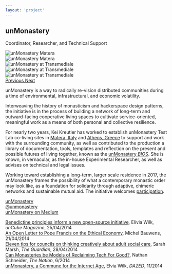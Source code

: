 ```yaml
---
layout: 'project'
---
```


<h2>unMonastery</h2>
<p class="title">Coordinator, Researcher, and Technical Support</p>

<div id="unmonastery" class="carousel slide" data-ride="carousel" data-interval="false">
  <!-- Indicators
  <ol class="carousel-indicators">
    <li data-target="#unmonastery" data-slide-to="0" class="active"></li>
    <li data-target="#unmonastery" data-slide-to="1"></li>
    <li data-target="#unmonastery" data-slide-to="2"></li>
  </ol>-->

  <!-- Wrapper for slides -->
  <div class="carousel-inner" role="listbox">
    <div class="item active">
      <img class="img-responsive" src="/images/unmonastery_matera_02.jpg" alt="unMonastery Matera">
    </div>
    <div class="item">
      <img src="/images/unmonastery_logo.png" alt="unMonastery Matera">
    </div>
    <div class="item">
      <img src="/images/unmonastery_transmediale_02.jpg" alt="unMonastery at Transmediale">
    </div>
      <div class="item">
        <img src="/images/unmonastery_matera.jpg" alt="unMonastery at Transmediale">
    </div>
    <div class="item">
      <img src="/images/unmonastery_transmediale_03.jpg" alt="unMonastery at Transmediale">
    </div>
 
  </div>
  <!-- Controls -->
  <div class="controls">
    <a href="#unmonastery" role="button" data-slide="prev" onclick="$('#unmonastery').carousel('prev')">
      <i class="fa fa-chevron-left" aria-hidden="true"></i>
      <span class="sr-only">Previous</span>
    </a>
    <a href="#unmonastery" role="button" data-slide="next" onclick="$('#unmonastery').carousel('next')">
      <span class="fa fa-chevron-right" aria-hidden="true"></span>
      <span class="sr-only">Next</span>
    </a>
  </div>
</div>

<p>
  unMonastery is a way to radically re-vision distributed communities during a time of environmental, infrastructural, and economic volatility.
</p>
<p>
  Interweaving the history of monasticism and hackerspace design patterns, the initiative is in the process of building a network of long-term and outward-facing cooperative living spaces to cultivate service-oriented, meaningful work as a means of both personal and collective resilience.
</p>
<p>
  For nearly two years, Kei Kreutler has worked to establish unMonastery Test Lab co-living sites in <a href="http://matera.unmonastery.org">Matera, Italy</a> and <a href="http://athens.unmonastery.org">Athens, Greece</a> to support and work with the surrounding community, as well as contributed to the production a library of documentation, tools, templates and reflection on the present and possible futures of living together, known as the <a href="http://unmonastery.org/bios">unMonastery <em>BIOS</em></a>. She is known, in vernacular, as the in-house Experimental Researcher, as well as advises on technical and legal issues.
</p>
<p>
  Working toward establishing a long-term, larger scale residence in 2017, the unMonastery frames the possibility of what a contemporary monastic order may look like, as a foundation for solidarity through adaptive, chimeric networks and sustainable mutual aid. The initiative welcomes <a href="http://unmonastery.org/participate">participation</a>.
</p>

<p>
<a href="http://unmonastery.org">unMonastery</a><br>
<a href="http://twitter.com/unmonastery">@unmonastery</a><br>
<a href="https://medium.com/@unmonastery">unMonastery on Medium</a>
</p>

[Benedictine principles inform a new open-source initiative](http://www.uncubemagazine.com/blog/12835325), Elivia Wilk, *unCube Magazine*, 25/04/2014   
[An Open Letter to Pope Francis on the Ethical Economy](http://blog.p2pfoundation.net/an-open-letter-to-pope-francis-on-the-ethical-economy/2014/04/21), Michel Bauwens, 21/04/2014  
[Eleven tips for councils on thinking creatively about adult social care](http://www.theguardian.com/local-government-network/2014/apr/28/eleven-tips-councils-thinking-creatively-adult-social-care), Sarah Marsh, *The Guardian*, 28/04/2014  
[Can Monasteries be Models of Reclaiming Tech For Good?](http://www.thenation.com/article/181398/can-monasteries-be-model-reclaiming-tech-culture-good), Nathan Schneider, *The Nation*, 6/2014  
[unMonastery, a Commune for the Internet Age](http://www.dazeddigital.com/artsandculture/article/22717/1/the-unmonastery-a-commune-for-the-internet-age), Elvia Wilk, *DAZED*, 11/2014